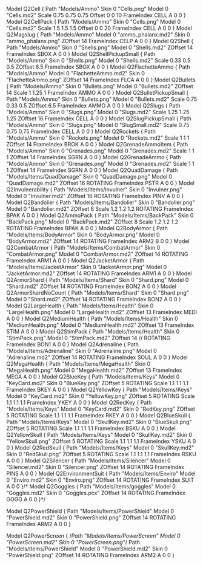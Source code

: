 Model Q2Cell
{
	Path "Models/Ammo"
	Skin 0 "Cells.png"
	Model 0 "Cells.md2"
	Scale 0.75 0.75 0.75
	Offset 0 0 10
	FrameIndex CELL A 0 0
}
Model Q2CellPack
{
	Path "Models/Ammo"
	Skin 0 "Cells.png"
	Model 0 "Cells.md2"
	Scale 1.5 1.5 1.5
	Offset 0 0 20
	FrameIndex CELL A 0 0
}
Model Q2Magslug
{
	Path "Models/Ammo"
	Model 0 "ammo_phalanx.md2"
	Skin 0 "ammo_phalanx.png"
	ZOffset 14
	FrameIndex CELP A 0 0
}
Model Q2Shell
{
	Path "Models/Ammo"
	Skin 0 "Shells.png"
	Model 0 "Shells.md2"
	ZOffset 14
	FrameIndex SBOX A 0 0
}
Model Q2ShellPickupSmall
{
	Path "Models/Ammo"
	Skin 0 "Shells.png"
	Model 0 "Shells.md2"
	Scale 0.33 0.5 0.5
	ZOffset 6.5
	FrameIndex SBOX A 0 0
}
Model Q2FlachetteAmmo
{
	Path "Models/Ammo"
	Model 0 "FlachetteAmmo.md2"
	Skin 0 "FlachetteAmmo.png"
	ZOffset 14
	FrameIndex FLCA A 0 0
}
Model Q2Bullets
{
	Path "Models/Ammo"
	Skin 0 "Bullets.png"
	Model 0 "Bullets.md2"
	ZOffset 14
	Scale 1 1.25 1
	FrameIndex AMMO A 0 0
}
Model Q2BulletPickupSmall
{
	Path "Models/Ammo"
	Skin 0 "Bullets.png"
	Model 0 "Bullets.md2"
	Scale 0.75 0.33 0.5
	ZOffset 6.5
	FrameIndex AMMO A 0 0
}
Model Q2Slugs
{
	Path "Models/Ammo"
	Skin 0 "Slugs.png"
	Model 0 "Slugs.md2"
	Scale 1.25 1.25 1.25
	ZOffset 16
	FrameIndex CELL A 0 0
}
Model Q2SlugPickupSmall
{
	Path "Models/Ammo"
	Skin 0 "Slugs.png"
	Model 0 "SlugSmall.md2"
	Scale 0.75 0.75 0.75
	FrameIndex CELL A 0 0
}
Model Q2Rockets
{
	Path "Models/Ammo"
	Skin 0 "Rockets.png"
	Model 0 "Rockets.md2"
	Scale 1 1 1
	ZOffset 14
	FrameIndex BROK A 0 0
}
Model Q2GrenadeAmmoItem
{
	Path "Models/Ammo"
	Skin 0 "Grenades.png"
	Model 0 "Grenades.md2"
	Scale 1 1 1
	ZOffset 14
	FrameIndex SGRN A 0 0
}
Model Q2GrenadeAmmo
{
	Path "Models/Ammo"
	Skin 0 "Grenades.png"
	Model 0 "Grenades.md2"
	Scale 1 1 1
	ZOffset 14
	FrameIndex SGRN A 0 0
}
Model Q2QuadDamage
{
	Path "Models/Items/QuadDamage"
	Skin 0 "QuadDamage.png"
	Model 0 "QuadDamage.md2"
	ZOffset 16
	ROTATING
	FrameIndex PSTR A 0 0
}
Model Q2Invulnerability
{
	Path "Models/Items/Invulner"
	Skin 0 "Invulner.png"
	Model 0 "Invulner.md2"
	ZOffset 16
	ROTATING
	FrameIndex PINV A 0 0
}
Model Q2Bandolier
{
	Path "Models/Items/Bandolier"
	Skin 0 "Bandolier.png"
	Model 0 "Bandolier.md2"
	ZOffset 8
	Scale 1.2 1.2 1.2
	ROTATING
	FrameIndex BPAK A 0 0
}
Model Q2AmmoPack
{
	Path "Models/Items/BackPack"
	Skin 0 "BackPack.png"
	Model 0 "BackPack.md2"
	ZOffset 8
	Scale 1.2 1.2 1.2
	ROTATING
	FrameIndex BPAK A 0 0
}
Model Q2BodyArmor
{
	Path "Models/Items/BodyArmor"
	Skin 0 "BodyArmor.png"
	Model 0 "BodyArmor.md2"
	ZOffset 14
	ROTATING
	FrameIndex ARM2 B 0 0
}
Model Q2CombatArmor
{
	Path "Models/Items/CombatArmor"
	Skin 0 "CombatArmor.png"
	Model 0 "CombatArmor.md2"
	ZOffset 14
	ROTATING
	FrameIndex ARM1 A 0 0
}
Model Q2JacketArmor
{
	Path "Models/Items/JacketArmor"
	Skin 0 "JacketArmor.png"
	Model 0 "JacketArmor.md2"
	ZOffset 14
	ROTATING
	FrameIndex ARM1 A 0 0
}
Model Q2ArmorShard
{
	Path "Models/Items/Shard"
	Skin 0 "Shard.png"
	Model 0 "Shard.md2"
	ZOffset 14
	ROTATING
	FrameIndex BON2 A 0 0
}
Model Q2ArmorShardNoCount
{
	Path "Models/Items/Shard"
	Skin 0 "Shard.png"
	Model 0 "Shard.md2"
	ZOffset 14
	ROTATING
	FrameIndex BON2 A 0 0
}
Model Q2LargeHealth
{
	Path "Models/Items/Health"
	Skin 0 "LargeHealth.png"
	Model 0 "LargeHealth.md2"
	ZOffset 13
	FrameIndex MEDI A 0 0
}
Model Q2MediumHealth
{
	Path "Models/Items/Health"
	Skin 0 "MediumHealth.png"
	Model 0 "MediumHealth.md2"
	ZOffset 13
	FrameIndex STIM A 0 0
}
Model Q2StimPack
{
	Path "Models/Items/Health"
	Skin 0 "StimPack.png"
	Model 0 "StimPack.md2"
	ZOffset 14
//	ROTATING
	FrameIndex BON1 A 0 0
}
Model Q2Adrenaline
{
	Path "Models/Items/Adrenaline"
	Skin 0 "Adrenaline.png"
	Model 0 "Adrenaline.md2"
	ZOffset 14
	ROTATING
	FrameIndex SOUL A 0 0
}
Model Q2MegaHealth
{
	Path "Models/Items/MegaHealth"
	Skin 0 "MegaHealth.png"
	Model 0 "MegaHealth.md2"
	ZOffset 13
	FrameIndex MEGA A 0 0
}
Model Q2BlueKey
{
	Path "Models/Items/Keys"
	Model 0 "KeyCard.md2"
	Skin 0 "BlueKey.png"
	ZOffset 5
	ROTATING
	Scale 1.1 1.1 1.1
	FrameIndex BKEY A 0 0
}
Model Q2YellowKey
{
	Path "Models/Items/Keys"
	Model 0 "KeyCard.md2"
	Skin 0 "YellowKey.png"
	ZOffset 5
	ROTATING
	Scale 1.1 1.1 1.1
	FrameIndex YKEY A 0 0
}
Model Q2RedKey
{
	Path "Models/Items/Keys"
	Model 0 "KeyCard.md2"
	Skin 0 "RedKey.png"
	ZOffset 5
	ROTATING
	Scale 1.1 1.1 1.1
	FrameIndex RKEY A 0 0
}
Model Q2BlueSkull
{
	Path "Models/Items/Keys"
	Model 0 "SkullKey.md2"
	Skin 0 "BlueSkull.png"
	ZOffset 5
	ROTATING
	Scale 1.1 1.1 1.1
	FrameIndex BSKU A 0 0
}
Model Q2YellowSkull
{
	Path "Models/Items/Keys"
	Model 0 "SkullKey.md2"
	Skin 0 "YellowSkull.png"
	ZOffset 5
	ROTATING
	Scale 1.1 1.1 1.1
	FrameIndex YSKU A 0 0
}
Model Q2RedSkull
{
	Path "Models/Items/Keys"
	Model 0 "SkullKey.md2"
	Skin 0 "RedSkull.png"
	ZOffset 5
	ROTATING
	Scale 1.1 1.1 1.1
	FrameIndex RSKU A 0 0
}
Model Q2Silencer
{
	Path "Models/Items/Silencer"
	Model 0 "Silencer.md2"
	Skin 0 "Silencer.png"
	ZOffset 14
	ROTATING
	FrameIndex PINS A 0 0
}
Model Q2EnvironmentSuit
{
	Path "Models/Items/Enviro"
	Model 0 "Enviro.md2"
	Skin 0 "Enviro.png"
	ZOffset 14
	ROTATING
	FrameIndex SUIT A 0 0
}/*
Model Q2Goggles
{
    Path "Models/Items/goggles"
	Model 0 "Goggles.md2"
	Skin 0 "Goggles.pcx"
	ZOffset 14
	ROTATING
	FrameIndex GOGG A 0 0
}*/

Model Q2PowerShield
{
	Path "Models/Items/PowerShield"
	Model 0 "PowerShield.md2"
	Skin 0 "PowerShield.png"
	ZOffset 14
	ROTATING
	FrameIndex ARM2 A 0 0
}

Model Q2PowerScreen
{
	/*Path "Models/Items/PowerScreen"
	Model 0 "PowerScreen.md2"
	Skin 0 "PowerScreen.png"*/
	Path "Models/Items/PowerShield"
	Model 0 "PowerShield.md2"
	Skin 0 "PowerShield.png"
	ZOffset 14
	ROTATING
	FrameIndex ARM2 A 0 0
}
